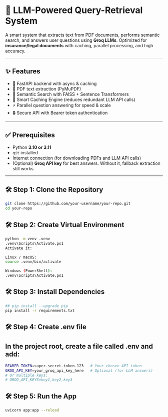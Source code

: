# 📘 LLM-Powered Query-Retrieval System  

A smart system that extracts text from PDF documents, performs semantic search, and answers user questions using **Groq LLMs**. Optimized for **insurance/legal documents** with caching, parallel processing, and high accuracy.  

---

## ✨ Features
- 🚀 FastAPI backend with async & caching  
- 📑 PDF text extraction (PyMuPDF)  
- 🔎 Semantic Search with FAISS + Sentence Transformers  
- 🧠 Smart Caching Engine (reduces redundant LLM API calls)  
- ⚡ Parallel question answering for speed & scale  
- 🔒 Secure API with Bearer token authentication  

---

## ✅ Prerequisites
- Python **3.10 or 3.11**  
- `git` installed  
- Internet connection (for downloading PDFs and LLM API calls)  
- (Optional) **Groq API key** for best answers. Without it, fallback extraction still works.  

---

## 🛠 Step 1: Clone the Repository
```bash
git clone https://github.com/your-username/your-repo.git
cd your-repo

```
## 🛠 Step 2: Create Virtual Environment
```bash
python -m venv .venv
.venv\Scripts\Activate.ps1
Activate it:

Linux / macOS:
source .venv/bin/activate

Windows (PowerShell):
.venv\Scripts\Activate.ps1
```

## 🛠 Step 3: Install Dependencies
```bash
## pip install --upgrade pip
pip install -r requirements.txt

```
## 🛠 Step 4: Create .env file
## In the project root, create a file called .env and add:
```bash
BEARER_TOKEN=super-secret-token-123   # Your chosen API token
GROQ_API_KEY=your_groq_api_key_here   # Optional (for LLM answers)
# Or multiple keys:
# GROQ_API_KEYS=key1,key2,key3
```

## 🛠 Step 5: Run the App

```bash
uvicorn app:app --reload
```

